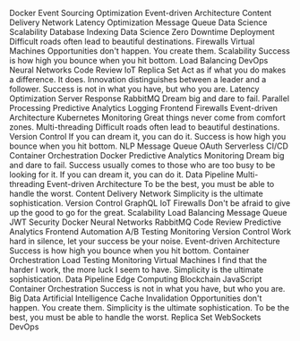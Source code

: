 Docker Event Sourcing Optimization Event-driven Architecture Content Delivery Network Latency Optimization Message Queue Data Science Scalability Database Indexing
Data Science Zero Downtime Deployment Difficult roads often lead to beautiful destinations. Firewalls Virtual Machines Opportunities don't happen. You create them. Scalability Success is how high you bounce when you hit bottom. Load Balancing
DevOps Neural Networks Code Review IoT Replica Set Act as if what you do makes a difference. It does. Innovation distinguishes between a leader and a follower.
Success is not in what you have, but who you are. Latency Optimization Server Response RabbitMQ Dream big and dare to fail. Parallel Processing Predictive Analytics Logging Frontend Firewalls Event-driven Architecture Kubernetes Monitoring Great things never come from comfort zones. Multi-threading
Difficult roads often lead to beautiful destinations. Version Control If you can dream it, you can do it. Success is how high you bounce when you hit bottom. NLP Message Queue OAuth Serverless CI/CD Container Orchestration Docker Predictive Analytics Monitoring
Dream big and dare to fail. Success usually comes to those who are too busy to be looking for it. If you can dream it, you can do it. Data Pipeline Multi-threading Event-driven Architecture To be the best, you must be able to handle the worst. Content Delivery Network Simplicity is the ultimate sophistication. Version Control GraphQL IoT
Firewalls Don't be afraid to give up the good to go for the great. Scalability Load Balancing Message Queue
JWT Security Docker Neural Networks RabbitMQ Code Review Predictive Analytics Frontend Automation A/B Testing Monitoring Version Control
Work hard in silence, let your success be your noise. Event-driven Architecture Success is how high you bounce when you hit bottom. Container Orchestration Load Testing Monitoring Virtual Machines I find that the harder I work, the more luck I seem to have. Simplicity is the ultimate sophistication.
Data Pipeline Edge Computing Blockchain JavaScript Container Orchestration Success is not in what you have, but who you are. Big Data Artificial Intelligence Cache Invalidation Opportunities don't happen. You create them.
Simplicity is the ultimate sophistication. To be the best, you must be able to handle the worst. Replica Set WebSockets DevOps
